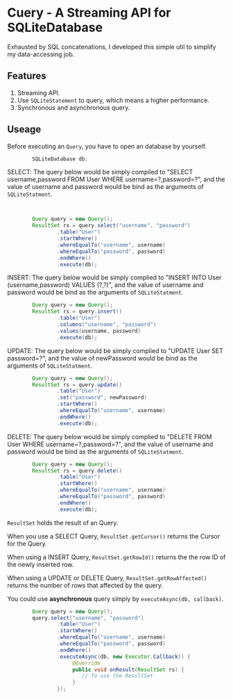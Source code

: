 # Cuery - A Streaming API for SQLiteDatabase
Exhausted by SQL concatenations,
I developed this simple util to simplify my data-accessing job.
## Features
1. Streaming API.
2. Use `SQLiteStatement` to query, which means a higher performance.
3. Synchronous and asynchronous query.

## Useage
Before executing an `Query`,
you have to open an database by yourself.
```java
        SQLiteDatabase db;
```

SELECT:
The query below would be simply compiled to
"SELECT username,password FROM User WHERE username=?,password=?",
and the value of username and password would be bind as the arguments of `SQLiteStatment`.
```java


        Query query = new Query();
        ResultSet rs = query.select("username", "password")
                .table("User")
                .startWhere()
                .whereEqualTo("username", username)
                .whereEqualTo("password", password)
                .endWhere()
                .execute(db);
```

INSERT:
The query below would be simply complied to
"INSERT INTO User (username,password) VALUES (?,?)",
and the value of username and password would be bind as the arguments of `SQLiteStatment`.
```java
        Query query = new Query();
        ResultSet rs = query.insert()
                .table("User")
                .columns("username", "password")
                .values(username, password)
                .execute(db);
```

UPDATE:
The query below would be simply complied to
"UPDATE User SET password=?",
and the value of newPassword would be bind as the arguments of `SQLiteStatment`.
```java
        Query query = new Query();
        ResultSet rs = query.update()
                .table("User")
                .set("password", newPassword)
                .startWhere()
                .whereEqualTo("username", username)
                .endWhere()
                .execute(db);
```

DELETE:
The query below would be simply complied to
"DELETE FROM User WHERE username=?,password=?",
and the value of username and password would be bind as the arguments of `SQLiteStatment`.
```java
        Query query = new Query();
        ResultSet rs = query.delete()
                .table("User")
                .startWhere()
                .whereEqualTo("username", username)
                .whereEqualTo("password", password)
                .endWhere()
                .execute(db);
```

`ResultSet` holds the result of an Query.

When you use a SELECT Query, `ResultSet.getCursor()` returns the
Cursor for the Query.

When using a INSERT Query, `ResultSet.getRowId()` returns the
the row ID of the newly inserted row.

When using a UPDATE or DELETE Query, `ResultSet.getRowAffected()`
returns the number of rows that affected by the query.

You could use **asynchronous** query simply by `executeAsync(db, callback)`.
```java
        Query query = new Query();
        query.select("username", "password")
                .table("User")
                .startWhere()
                .whereEqualTo("username", username)
                .whereEqualTo("password", password)
                .endWhere()
                .executeAsync(db, new Executor.Callback() {
                     @Override
                     public void onResult(ResultSet rs) {
                        // To use the ResultSet
                     }
                });
```
